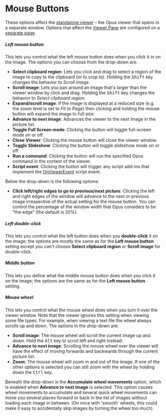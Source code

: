 # Mouse Buttons

These options affect the [standalone viewer](/Manual/additional_functionality/viewing_images/README.md) - the Opus viewer that opens in a separate window. Options that affect the [Viewer Pane](/Manual/basic_concepts/the_lister/viewer_pane.md) are configured on a [separate page](../viewer_pane.md).

##### Left mouse button

This lets you control what the left mouse button does when you click it in on the image. The options you can choose from the drop-down are:

- **Select clipboard region**: Lets you click and drag to select a region of the image to copy to the clipboard (or to crop to). Holding the <kbd>Shift</kbd> key changes the behavior to *Scroll image*.
- **Scroll image**: Lets you pan around an image that's larger than the viewer window by click and drag. Holding the <kbd>Shift</kbd> key changes the behavior to *Select clipboard region*.
- **Expand/scroll image**: If the image is displayed at a reduced size (e.g. the zoom level is set to *Fit to Page*) then clicking and holding the mouse button will expand the image to full size.
- **Advance to next image**: Advances the viewer to the next image in the picture list.
- **Toggle Full Screen mode**: Clicking the button will toggle full-screen mode on or off.
- **Close Viewer**: Clicking the mouse button will close the viewer window.
- **Toggle Slideshow**: Clicking the button will toggle slideshow mode on or off.
- **Run a command**: Clicking the button will run the specified Opus command in the context of the viewer.
- **Script event**: Clicking the button will trigger any script add-ins that implement the [OnViewerEvent](/Manual/reference/scripting_reference/scripting_events/onviewerevent.md) script event.

Below the drop-down is the following options:

- **Click left/right edges to go to previous/next picture**: Clicking the left and right edges of the window will advance to the next or previous image irrespective of the actual setting for the mouse button. You can control the percentage of the window width that Opus considers to be "the edge" (the default is 20%).

##### Left double-click

This lets you control what the left button does when you **double-click** it on the image; the options are mostly the same as for the **Left mouse button** setting except you can't choose **Select clipboard region** or **Scroll image** for double-click.

##### Middle button

This lets you define what the middle mouse button does when you click it on the image; the options are the same as for the **Left mouse button** setting.

##### Mouse wheel

This lets you control what the mouse wheel does when you turn it over the viewer window. Note that the viewer ignores this setting when viewing some file types. For example, when viewing a text file the wheel always scrolls up and down. The options in the drop-down are:

- **Scroll image**: The mouse wheel will scroll the current image up and down. Hold the <kbd>Alt</kbd> key to scroll left and right instead.
- **Advance to next image**: Scrolling the mouse wheel over the viewer will have the effect of moving forwards and backwards through the current picture list.
- **Zoom**: The mouse wheel will zoom in and out of the image. If one of the other options is selected you can still zoom with the wheel by holding down the <kbd>Ctrl</kbd> key.

Beneath the drop-down is the **Accumulate wheel movements** option, which is enabled when **Advance to next image** is selected. This option causes wheel movements to accumulate and several quick wheel movements can move you several places forward or back in the list of images without loading each image in between. (On mice with 'smooth' wheels, this could make it easy to accidentally skip images by turning the wheel too much).
